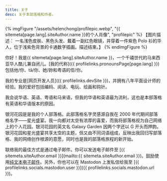 ```yaml
---
title: 关于
desc: 关于本部落格和作者。
---
```

{% imgFigure "/assets/helenchong/profilepic.webp", "{{ sitemeta[page.lang].siteAuthor.name }}的个人肖像", "profilepic" %}
【图片描述： 一名浅色皮肤、黑色头发、戴着一副红色眼镜，并穿着一件紫色 Polo 衫的华人，位于浅紫色背景的卡通数字插画。描述结束。】
{% endimgFigure %}

你好！我是{{ sitemeta[page.lang].siteAuthor.name }}，一个千禧世代的马来西亚华人酷儿兼自闭儿。[我的代称]({{ profilelinks.pronounsPage[page.lang] }})包括他/你、tā/你、她/妳和粤语的佢/你。

我的专业是[网页开发人员]({{ profilelinks.devSite }})，并拥有八年平面设计师的经验。我的爱好包括编码、阅读、电玩、绘画和钩针。

我会说华语、英语、粤语和马来语，但我的华语和英语最为流利，这也是本部落格有英语和华语版本的原因。

银河花园是是我的个人部落格。此部落格名字灵感源自我在 2000 年代期间部落格名字——星光盛宴。我一向都对太空有浓厚的喜爱，而我将部落格视为自己网络上的个人花园。银河花园的英文名 Galaxy Garden 因两个字还以 G 开头而押韵。银河花园和星光盛宴共享太空的主题，但又由不同词语组成，反映出我回归写部落格、我的网络创作根源的意愿，同时也是我的部落格旅程的新开始。

联络我的最佳方式是通过电子邮件。你可以发送电子邮件至 [{{ sitemeta.siteAuthor.email }}](mailto:{{ sitemeta.siteAuthor.email }})。鼓励使用[纯文本电子邮件](https://useplaintext.email/)。另外，你也可以在 Mastodon 上发私信给我至 [{{ profilelinks.socials.mastodon.user }}]({{ profilelinks.socials.mastodon.url }})。